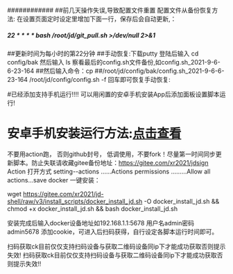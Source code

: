 ############
##前几天操作失误,导致配置文件重置 配置文件从备份恢复方法: 在设置页面定时设定里增加下面一行，保存后会自动更新,：
##### 22 * * * * bash /root/jd/git_pull.sh >/dev/null 2>&1 
##更新时间为每小时的第22分钟 
##手动恢复:下载putty 登陆后输入 cd config/bak 然后输入 ls 察看最后的config.sh文件备份,如config.sh_2021-9-6-6-23-164 ##然后输入命令：cp ##/root/jd/config/bak/config.sh_2021-9-6-6-23-164 /root/jd/config/config.sh -f 回车即可恢复手动恢复:


#已经添加支持手机运行!!!! 可以用闲置的安卓手机安装App后添加面板设置脚本运行!
# 安卓手机安装运行方法:[点击查看](https://github.com/hajiuhajiu/jdsign1112/blob/master/icon/Termux.md)





不要用action跑， 否则github封号，
低调使用，不要fork！尽量第一时间同步更新脚本。防止失联请收藏gitee备份地址：https://gitee.com/xr2021/jdsign
 Action 打开方式 setting--actions ......Actions permissions
.........Allow all actions...save 
docker 一键安装：

wget  https://gitee.com/xr2021/jd-shell/raw/v3/install_scripts/docker_install_jd.sh -O docker_install_jd.sh && chmod +x docker_install_jd.sh && bash docker_install_jd.sh

安装完成后输入docker设备地址如192.168.1.1:5678 用户名admin密码admin5678 添加cookie，可进入后扫码获得，自行设定各脚本运行时间即可。




扫码获取ck目前仅仅支持扫码设备与获取二维码设备同ip下才能成功获取否则提示失效!
扫码获取ck目前仅仅支持扫码设备与获取二维码设备同ip下才能成功获取否则提示失效!!
